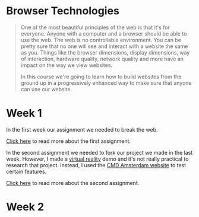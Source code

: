 # Browser Technologies

> One of the most beautiful principles of the web is that it's for everyone. Anyone with a computer and a browser should be able to use the web. The web is no controllable environment. You can be pretty sure that no one will see and interact with a website the same as you. Things like the browser dimensions, display dimensions, way of interaction, hardware quality, network quality and more have an impact on the way we view websites.
>
> In this course we're going to learn how to build websites from the ground up in a progressively enhanced way to make sure that anyone can use our website.

# Week 1

In the first week our assignment we needed to break the web. 

[Click here](https://github.com/mimaaa/MINOR_WD_BROTECH/blob/master/week-1/README.md#opdracht-11) to read more about the first assignment.

In the second assignment we needed to fork our project we made in the last week. However, I made a [virtual reality](https://github.com/Mimaaa/MINOR_WD_PROJECT1) demo and it's not really practical to research that project. Instead, I used the [CMD Amsterdam website](https://cmd-amsterdam.nl) to test certain features. 

[Click here](https://github.com/mimaaa/MINOR_WD_BROTECH/blob/master/week-1/README.md#opdracht-12) to read more about the second assignment. 

# Week 2

